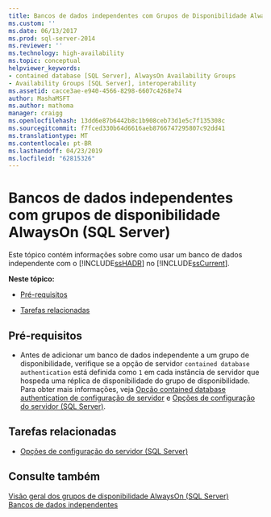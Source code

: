 ```yaml
---
title: Bancos de dados independentes com Grupos de Disponibilidade AlwaysOn (SQL Server) | Microsoft Docs
ms.custom: ''
ms.date: 06/13/2017
ms.prod: sql-server-2014
ms.reviewer: ''
ms.technology: high-availability
ms.topic: conceptual
helpviewer_keywords:
- contained database [SQL Server], AlwaysOn Availability Groups
- Availability Groups [SQL Server], interoperability
ms.assetid: cacce3ae-e940-4566-8298-6607c4268e74
author: MashaMSFT
ms.author: mathoma
manager: craigg
ms.openlocfilehash: 13dd6e87b6442b8c1b908ceb73d1e5c7f135308c
ms.sourcegitcommit: f7fced330b64d6616aeb8766747295807c92dd41
ms.translationtype: MT
ms.contentlocale: pt-BR
ms.lasthandoff: 04/23/2019
ms.locfileid: "62815326"
---
```

# <a name="contained-databases-with-always-on-availability-groups-sql-server"></a>Bancos de dados independentes com grupos de disponibilidade AlwaysOn (SQL Server)
  Este tópico contém informações sobre como usar um banco de dados independente com o [!INCLUDE[ssHADR](../../../includes/sshadr-md.md)] no [!INCLUDE[ssCurrent](../../../includes/sscurrent-md.md)].  
  
 **Neste tópico:**  
  
-   [Pré-requisitos](#Prerequisites)  
  
-   [Tarefas relacionadas](#RelatedTasks)  
  
##  <a name="Prerequisites"></a> Pré-requisitos  
  
-   Antes de adicionar um banco de dados independente a um grupo de disponibilidade, verifique se a opção de servidor `contained database authentication` está definida como `1` em cada instância de servidor que hospeda uma réplica de disponibilidade do grupo de disponibilidade. Para obter mais informações, veja [Opção contained database authentication de configuração de servidor](../../configure-windows/contained-database-authentication-server-configuration-option.md) e [Opções de configuração do servidor &#40;SQL Server&#41;](../../configure-windows/server-configuration-options-sql-server.md).  
  
##  <a name="RelatedTasks"></a> Tarefas relacionadas  
  
-   [Opções de configuração do servidor &#40;SQL Server&#41;](../../configure-windows/server-configuration-options-sql-server.md)  
  
## <a name="see-also"></a>Consulte também  
 [Visão geral dos grupos de disponibilidade AlwaysOn &#40;SQL Server&#41;](overview-of-always-on-availability-groups-sql-server.md)   
 [Bancos de dados independentes](../../../relational-databases/databases/contained-databases.md)  
  
  
